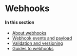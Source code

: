 # Webhooks

#### In this section

* [About webhooks](../../snyk-api/snyk-webhooks/about-webhooks.md)
* [Webhook events and payload](../../snyk-api/snyk-webhooks/webhooks.md)
* [Validation and versioning](../../snyk-api/snyk-webhooks/validation-and-versioning-of-payloads.md)
* [Guides to webhooks](../../snyk-api/snyk-webhooks/guides-to-webhooks/)
